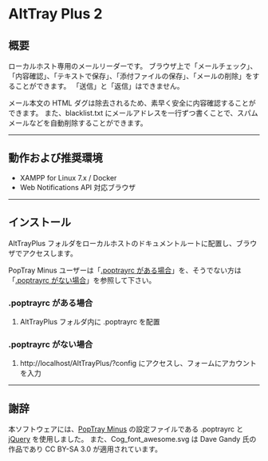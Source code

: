 # AltTray Plus 2

## 概要

ローカルホスト専用のメールリーダーです。
ブラウザ上で「メールチェック」、「内容確認」、「テキストで保存」、「添付ファイルの保存」、「メールの削除」をすることができます。
「送信」と「返信」はできません。

メール本文の HTML ダグは除去されるため、素早く安全に内容確認することができます。
また、blacklist.txt にメールアドレスを一行ずつ書くことで、スパムメールなどを自動削除することができます。

---------------------------------------


## 動作および推奨環境

* XAMPP for Linux 7.x / Docker
* Web Notifications API 対応ブラウザ


---------------------------------------


## インストール

AltTrayPlus フォルダをローカルホストのドキュメントルートに配置し、ブラウザでアクセスします。

PopTray Minus ユーザーは「[.poptrayrc がある場合](#poptrayrc-がある場合)」を、そうでない方は「[.poptrayrc がない場合](#poptrayrc-がない場合)」を参照して下さい。

### .poptrayrc がある場合

1. AltTrayPlus フォルダ内に .poptrayrc を配置

### .poptrayrc がない場合

1. http://localhost/AltTrayPlus/?config にアクセスし、フォームにアカウントを入力

---------------------------------------


## 謝辞

本ソフトウェアには、[PopTray Minus](http://server-pro.com/poptrayminus/) の設定ファイルである .poptrayrc と [jQuery](http://jquery.com/) を使用しました。
また、Cog_font_awesome.svg は Dave Gandy 氏の作品であり CC BY-SA 3.0 が適用されています。
